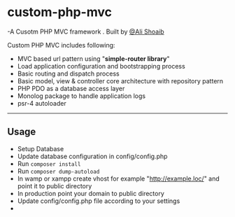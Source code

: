 # custom-php-mvc

 -A Cusotm PHP MVC framework . Built by [@Ali Shoaib](https://www.linkedin.com/in/ali-shoaib-591812a1)
 
 Custom PHP MVC includes following:
- MVC based url pattern using  "**simple-router library**"
- Load application configuration and bootstrapping process
- Basic routing and dispatch process
- Basic model, view & controller core architecture with repository pattern
- PHP PDO as a database access layer
- Monolog package to handle application logs
- psr-4  autoloader
 
 ---

## Usage
* Setup Database
* Update database configuration in config/config.php
* Run `composer install`
* Run `composer dump-autoload`
* In wamp or xampp create vhost for example "http://example.loc/" and point it to public directory
* In production point your domain to public directory
* Update config/config.php file according to your settings 
* 
